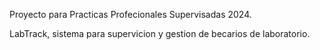 Proyecto para Practicas Profecionales Supervisadas 2024.

LabTrack, sistema para supervicion y gestion de becarios de laboratorio.
